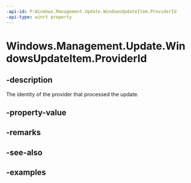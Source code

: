 ```yaml
---
-api-id: P:Windows.Management.Update.WindowsUpdateItem.ProviderId
-api-type: winrt property
---
```


# Windows.Management.Update.WindowsUpdateItem.ProviderId

<!--
public string ProviderId { get; }
-->


## -description
The identity of the provider that processed the update.

## -property-value

## -remarks

## -see-also

## -examples


